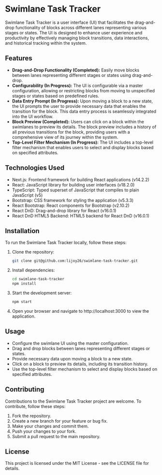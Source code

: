 # Swimlane Task Tracker

Swimlane Task Tracker is a user interface (UI) that facilitates the drag-and-drop functionality of blocks across different lanes representing various stages or states. The UI is designed to enhance user experience and productivity by effectively managing block transitions, data interactions, and historical tracking within the system.

## Features

- **Drag-and-Drop Functionality (Completed):** Easily move blocks between lanes representing different stages or states using drag-and-drop.
- **Configurability (In Progress):** The UI is configurable via a master configuration, allowing or restricting blocks from moving to unspecified stages or states based on predefined rules.
- **Data Entry Prompt (In Progress):** Upon moving a block to a new state, the UI prompts the user to provide necessary data that enables the transition for the block. This data entry process is seamlessly integrated into the UI workflow.
- **Block Preview (Completed):** Users can click on a block within the swimlanes to preview its details. The block preview includes a history of all previous transitions for the block, providing users with a comprehensive view of its journey within the system.
- **Top-Level Filter Mechanism (In Progress):** The UI includes a top-level filter mechanism that enables users to select and display blocks based on specified attributes.

## Technologies Used

- Next.js: Frontend framework for building React applications (v14.2.2)
- React: JavaScript library for building user interfaces (v18.2.0)
- TypeScript: Typed superset of JavaScript that compiles to plain JavaScript (v5)
- Bootstrap: CSS framework for styling the application (v5.3.3)
- React Bootstrap: React components for Bootstrap (v2.10.2)
- React DnD: Drag-and-drop library for React (v16.0.1)
- React DnD HTML5 Backend: HTML5 backend for React DnD (v16.0.1)

## Installation

To run the Swimlane Task Tracker locally, follow these steps:

1. Clone the repository:

   ```bash
   git clone git@github.com:lijoy26/swimlane-task-tracker.git

2. Install dependencies:

    ```bash
    cd swimlane-task-tracker
    npm install

3. Start the development server:

    ```bash
    npm start

4. Open your browser and navigate to http://localhost:3000 to view the application.

## Usage

- Configure the swimlane UI using the master configuration.
- Drag and drop blocks between lanes representing different stages or states.
- Provide necessary data upon moving a block to a new state.
- Click on a block to preview its details, including its transition history.
- Use the top-level filter mechanism to select and display blocks based on specified attributes.

## Contributing

Contributions to the Swimlane Task Tracker project are welcome. To contribute, follow these steps:

1. Fork the repository.
2. Create a new branch for your feature or bug fix.
3. Make your changes and commit them.
4. Push your changes to your fork.
5. Submit a pull request to the main repository.

## License

This project is licensed under the MIT License - see the LICENSE file for details.

